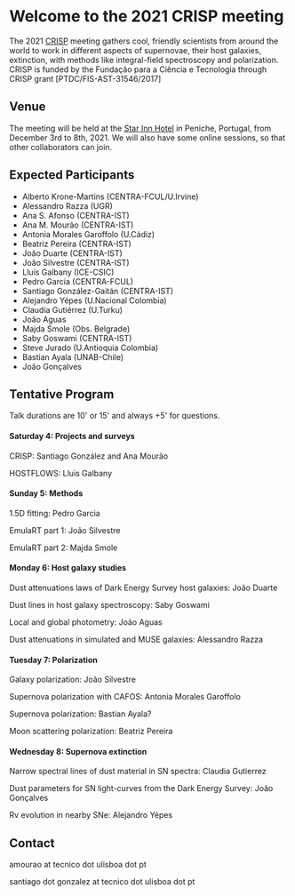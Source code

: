 # Welcome to the 2021 CRISP meeting

The 2021 [CRISP](https://sn-crisp.github.io/CRISP/) meeting gathers cool, friendly scientists from around the world to work in different aspects of supernovae, their host galaxies, extinction, with methods like integral-field spectroscopy and polarization. CRISP is funded by the Fundação para a
Ciência e Tecnologia through CRISP grant [PTDC/FIS-AST-31546/2017]

## Venue

The meeting will be held at the [Star Inn Hotel](https://www.hotelstarinn.com/peniche/) in Peniche, Portugal, from December 3rd to 8th, 2021. We will also have some online sessions, so that other collaborators can join.

## Expected Participants 
- Alberto Krone-Martins (CENTRA-FCUL/U.Irvine)
- Alessandro Razza (UGR)
- Ana S. Afonso (CENTRA-IST)
- Ana M. Mourão (CENTRA-IST)
- Antonia Morales Garoffolo (U.Cádiz)
- Beatriz Pereira (CENTRA-IST)
- João Duarte (CENTRA-IST)
- João Silvestre (CENTRA-IST)
- Lluís Galbany (ICE-CSIC)
- Pedro Garcia (CENTRA-FCUL)
- Santiago González-Gaitán (CENTRA-IST)
- Alejandro Yépes (U.Nacional Colombia)
- Claudia Gutiérrez (U.Turku)
- João Aguas
- Majda Smole (Obs. Belgrade)
- Saby Goswami (CENTRA-IST)
- Steve Jurado (U.Antioquia Colombia)
- Bastian Ayala (UNAB-Chile)
- João Gonçalves

## Tentative Program 
Talk durations are 10' or 15' and always +5' for questions. 

#### Saturday 4: Projects and surveys

CRISP: Santiago González and Ana Mourão

HOSTFLOWS: Lluis Galbany

#### Sunday 5: Methods

1.5D fitting: Pedro Garcia

EmulaRT part 1: João Silvestre

EmulaRT part 2: Majda Smole

#### Monday 6: Host galaxy studies

Dust attenuations laws of Dark Energy Survey host galaxies: João Duarte

Dust lines in host galaxy spectroscopy: Saby Goswami 

Local and global photometry: João Aguas

Dust attenuations in simulated and MUSE galaxies: Alessandro Razza

#### Tuesday 7: Polarization

Galaxy polarization: João Silvestre

Supernova polarization with CAFOS: Antonia Morales Garoffolo

Supernova polarization: Bastian Ayala?

Moon scattering polarization: Beatriz Pereira

#### Wednesday 8: Supernova extinction

Narrow spectral lines of dust material in SN spectra: Claudia Gutierrez

Dust parameters for SN light-curves from the Dark Energy Survey: João Gonçalves

Rv evolution in nearby SNe: Alejandro Yépes



## Contact

amourao at tecnico dot ulisboa dot pt

santiago dot gonzalez at tecnico dot ulisboa dot pt
